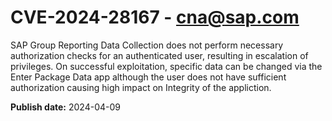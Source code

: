# CVE-2024-28167 - cna@sap.com

SAP Group Reporting Data Collection does not perform necessary authorization checks for an authenticated user, resulting in escalation of privileges. On successful exploitation, specific data can be changed via the Enter Package Data app although the user does not have sufficient authorization causing high impact on Integrity of the appliction.



**Publish date:** 2024-04-09
